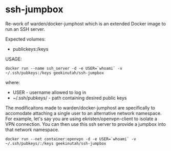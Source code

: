 # ssh-jumpbox

Re-work of warden/docker-jumphost which is an extended Docker image to run an SSH server.

Expected volumes:
* publickeys:/keys 

USAGE:
```
docker run --name ssh_server -d -e USER=`whoami` -v ~/.ssh/pubkeys:/keys geekinutah/ssh-jumpbox
```

where:
* USER - username allowed to log in
* ~/.ssh/pubkeys/ - path containing desired public keys

The modificaitons made to warden/docker-jumphost are specifically to accomodate attaching a single user to an alternative network namespace.
For example, let's say you are using ekristen/openvpn-client to isolate a VPN connection. You can then use this ssh server to provide a jumpbox into that network namespace.

```
docker run --net container:openvpn -d -e USER=`whoami` -v ~/.ssh/pubkeys/:/keys geekinutah/ssh-jumpbox
```
